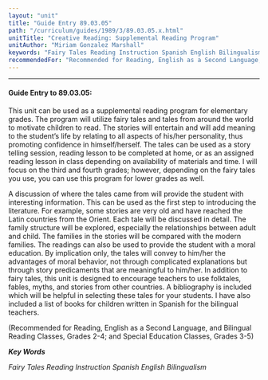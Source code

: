 ```yaml
---
layout: "unit"
title: "Guide Entry 89.03.05"
path: "/curriculum/guides/1989/3/89.03.05.x.html"
unitTitle: "Creative Reading: Supplemental Reading Program"
unitAuthor: "Miriam Gonzalez Marshall"
keywords: "Fairy Tales Reading Instruction Spanish English Bilingualism"
recommendedFor: "Recommended for Reading, English as a Second Language, and Bilingual Reading Classes, Grades 2-4; and Special Education Classes, Grades 3-5"
---
```

<body>
<hr/>
 <h4>
  Guide Entry to 89.03.05:
 </h4>
 This unit can be used as a supplemental reading program for elementary grades. The program will utilize fairy tales and tales from around the world to motivate children to read. The stories will entertain and will add meaning to the student’s life by relating to all aspects of his/her personality, thus promoting confidence in himself/herself. The tales can be used as a story telling session, reading lesson to be completed at home, or as an assigned reading lesson in class depending on availability of materials and time. I will focus on the third and fourth grades; however, depending on the fairy tales you use, you can use this program for lower grades as well.
 <p>
  A discussion of where the tales came from will provide the student with interesting information. This can be used as the first step to introducing the literature. For example, some stories are very old and have reached the Latin countries from the Orient. Each tale will be discussed in detail. The family structure will be explored, especially the relationships between adult and child. The families in the stories will be compared with the modern families. The readings can also be used to provide the student with a moral education. By implication only, the tales will convey to him/her the advantages of moral behavior, not through complicated explanations but through story predicaments that are meaningful to him/her. In addition to fairy tales, this unit is designed to encourage teachers to use folktales, fables, myths, and stories from other countries. A bibliography is included which will be helpful in selecting these tales for your students. I have also included a list of books for children written in Spanish for the bilingual teachers.
 </p>
 <p>
  (Recommended for Reading, English as a Second Language, and Bilingual Reading Classes, Grades 2-4; and Special Education Classes, Grades 3-5)
 </p>
<p>
  <b>
   <i>
    Key Words
   </i>
  </b>
  <br/>
 </p>
 <p>
  <i>
   Fairy Tales Reading Instruction Spanish English Bilingualism
  </i>
 </p>

</body>